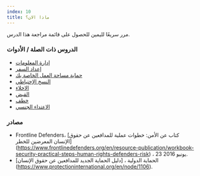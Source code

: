 ```yaml
---
index: 10
title: ماذا الان؟
---
```

مرر سريعًا لليمين للحصول على قائمة مراجعة هذا الدرس.

### الدروس ذات الصلة / الأدوات

*   [إدارة المعلومات](umbrella://information/managing-information)
*   [إعداد السفر](umbrella://information/backing-up)
*   [حماية مساحة العمل الخاصة بك](umbrella://information/protect-your-workspace)
*   [النسخ الإحتياطي](umbrella://information/backing-up)
*   [الاخلاء](umbrella://incident-response/evacuation)
*   [القبض](umbrella://incident-response/arrests)
*   [خطف](umbrella://incident-response/kidnapping)
*   [الاعتداء الجنسي](umbrella://incident-response/sexual-assault)

### مصادر

* Frontline Defenders، [كتاب عن الأمن: خطوات عملية للمدافعين عن حقوق الإنسان المعرضين للخطر] (https://www.frontlinedefenders.org/en/resource-publication/workbook-security-practical-steps-human-rights-defenders-risk) ، 23 يونيو 2016.
*  الحماية الدولية ، [دليل الحماية الجديد للمدافعين عن حقوق الإنسان] (https://www.protectioninternational.org/en/node/1106).